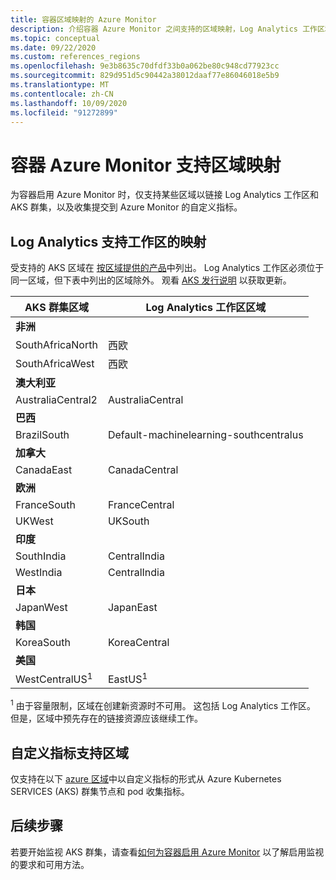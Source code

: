 ```yaml
---
title: 容器区域映射的 Azure Monitor
description: 介绍容器 Azure Monitor 之间支持的区域映射，Log Analytics 工作区和自定义度量值。
ms.topic: conceptual
ms.date: 09/22/2020
ms.custom: references_regions
ms.openlocfilehash: 9e3b8635c70dfdf33b0a062be80c948cd77923cc
ms.sourcegitcommit: 829d951d5c90442a38012daaf77e86046018e5b9
ms.translationtype: MT
ms.contentlocale: zh-CN
ms.lasthandoff: 10/09/2020
ms.locfileid: "91272899"
---
```

# <a name="region-mappings-supported-by-azure-monitor-for-containers"></a>容器 Azure Monitor 支持区域映射

 为容器启用 Azure Monitor 时，仅支持某些区域以链接 Log Analytics 工作区和 AKS 群集，以及收集提交到 Azure Monitor 的自定义指标。

## <a name="log-analytics-workspace-supported-mappings"></a>Log Analytics 支持工作区的映射

受支持的 AKS 区域在 [按区域提供的产品](https://azure.microsoft.com/global-infrastructure/services/?products=kubernetes-service)中列出。 Log Analytics 工作区必须位于同一区域，但下表中列出的区域除外。 观看 [AKS 发行说明](https://github.com/Azure/AKS/releases) 以获取更新。


|**AKS 群集区域** | **Log Analytics 工作区区域** |
|-----------------------|------------------------------------|
|**非洲** | |
|SouthAfricaNorth |西欧 |
|SouthAfricaWest |西欧 |
|**澳大利亚** | |
|AustraliaCentral2 |AustraliaCentral |
|**巴西** | |
|BrazilSouth | Default-machinelearning-southcentralus |
|**加拿大** ||
|CanadaEast |CanadaCentral |
|**欧洲** | |
|FranceSouth |FranceCentral |
|UKWest |UKSouth |
|**印度** | |
|SouthIndia |CentralIndia |
|WestIndia |CentralIndia |
|**日本** | |
|JapanWest |JapanEast |
|**韩国** | |
|KoreaSouth |KoreaCentral |
|**美国** | |
|WestCentralUS<sup>1</sup>|EastUS<sup>1</sup>|


<sup>1</sup> 由于容量限制，区域在创建新资源时不可用。 这包括 Log Analytics 工作区。 但是，区域中预先存在的链接资源应该继续工作。

## <a name="custom-metrics-supported-regions"></a>自定义指标支持区域

仅支持在以下 [azure 区域](../platform/metrics-custom-overview.md#supported-regions)中以自定义指标的形式从 Azure Kubernetes SERVICES (AKS) 群集节点和 pod 收集指标。

## <a name="next-steps"></a>后续步骤

若要开始监视 AKS 群集，请查看[如何为容器启用 Azure Monitor](container-insights-onboard.md) 以了解启用监视的要求和可用方法。  
